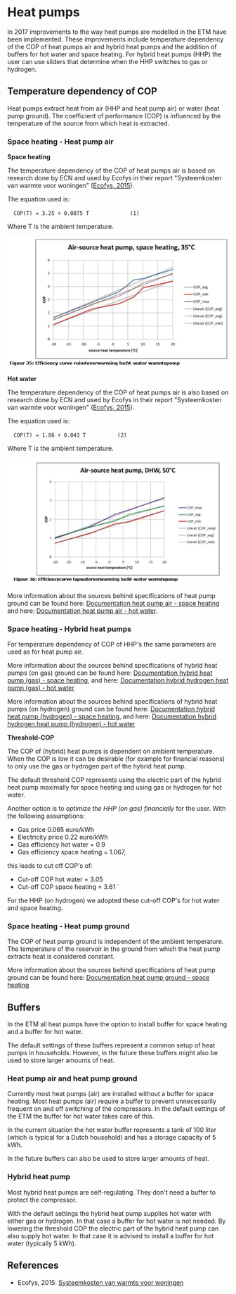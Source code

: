 # Heat pumps

In 2017 improvements to the way heat pumps are modelled in the ETM have been implemented. These improvements include temperature dependency of the COP of heat pumps air and hybrid heat pumps and the addition of buffers for hot water and space heating. For hybrid heat pumps (HHP) the user can use sliders that determine when the HHP switches to gas or hydrogen. 

## Temperature dependency of COP
Heat pumps extract heat from air (HHP and heat pump air) or water (heat pump ground). The coefficient of performance (COP) is influenced by the temperature of the source from which heat is extracted. 

### Space heating - Heat pump air

**Space heating**

The temperature dependency of the COP of heat pumps air is based on research done by ECN and used by Ecofys in their report "Systeemkosten van warmte voor woningen" (<a href="#ref">Ecofys, 2015</a>).

The equation used is:

`  COP(T) = 3.25 + 0.0875 T     		(1)`

Where T is the ambient temperature.

![](../images/20170921_COP_space.png)

**Hot water**

The temperature dependency of the COP of heat pumps air is also based on research done by ECN and used by Ecofys in their report "Systeemkosten van warmte voor woningen" (<a href="#ref">Ecofys, 2015</a>).

The equation used is:

`  COP(T) = 1.86 + 0.043 T     		(2)`

Where T is the ambient temperature.

![](../images/20170921_COP_water.png)


More information about the sources behind specifications of heat pump ground can be found here: [Documentation heat pump air - space heating](https://github.com/quintel/etdataset/blob/master/nodes_source_analyses/households/households_space_heater_heatpump_air_water_electricity.converter.xlsx) and here: [Documentation heat pump air - hot water](https://github.com/quintel/etdataset/blob/master/nodes_source_analyses/households/households_water_heater_heatpump_air_water_electricity.converter.xlsx).

### Space heating - Hybrid heat pumps
For temperature dependency of COP of HHP's the same parameters are used as for heat pump air.

More information about the sources behind specifications of hybrid heat pumps (on gas) ground can be found here: [Documentation hybrid heat pump (gas) - space heating](https://github.com/quintel/etdataset/blob/master/nodes_source_analyses/households/households_space_heater_hybrid_heatpump_air_water_electricity.converter.xlsx), and here: [Documentation hybrid hydrogen heat pump (gas) - hot water](https://github.com/quintel/etdataset/blob/master/nodes_source_analyses/households/households_water_heater_hybrid_heatpump_air_water_electricity.converter.xlsx)

More information about the sources behind specifications of hybrid heat pumps (on hydrogen) ground can be found here: [Documentation hybrid heat pump (hydrogen) - space heating](https://github.com/quintel/etdataset/blob/master/nodes_source_analyses/households/households_space_heater_hybrid_hydrogen_heatpump_air_water_electricity.converter.xlsx), and here: [Documentation hybrid hydrogen heat pump (hydrogen) - hot water](https://github.com/quintel/etdataset/blob/master/nodes_source_analyses/households/households_water_heater_hybrid_hydrogen_heatpump_air_water_electricity.converter.xlsx)



**Threshold-COP**

The COP of (hybrid) heat pumps is dependent on ambient temperature. When the COP is low it can be desirable (for example for financial reasons) to only use the gas or hydrogen part of the hybrid heat pump. 
<p>
The default threshold COP represents using the electric part of the hybrid heat pump maximally for space heating and using gas or hydrogen for hot water. 

Another option is to *optimize the HHP (on gas) financially* for the user. With the following assumptions:

- Gas price 0.065 euro/kWh
- Electricity price 0.22 euro/kWh
- Gas efficiency hot water = 0.9
- Gas efficiency space heating = 1.067,

this leads to cut off COP's of:

- Cut-off COP hot water = 3.05
- Cut-off COP space heating = 3.61 `

For the HHP (on hydrogen) we adopted these cut-off COP's for hot water and space heating.


### Space heating - Heat pump ground
The COP of heat pump ground is independent of the ambient temperature. The temperature of the reservoir in the ground from which the heat pump extracts heat is considered constant.

More information about the sources behind specifications of heat pump ground can be found here: [Documentation heat pump ground - space heating](https://github.com/quintel/etdataset/blob/master/nodes_source_analyses/households/households_space_heater_heatpump_ground_water_electricity.converter.xlsx)

## Buffers
In the ETM all heat pumps have the option to install buffer for space heating and a buffer for hot water. 

The default settings of these buffers represent a common setup of heat pumps in households. However, in the future these buffers might also be used to store larger amounts of heat. 

### Heat pump air and heat pump ground
Currently most heat pumps (air) are installed without a buffer for space heating. Most heat pumps (air) require a buffer to prevent unnecessarily frequent on and off switching of the compressors. In the default settings of the ETM the buffer for hot water takes care of this.

In the current situation the hot water buffer represents a tank of 100 liter (which is typical for a Dutch household) and has a storage capacity of 5 kWh.

In the future buffers can also be used to store larger amounts of heat.

### Hybrid heat pump
Most hybrid heat pumps are self-regulating. They don't need a buffer to protect the compressor.

With the default settings the hybrid heat pump supplies hot water with either gas or hydrogen. In that case a buffer for hot water is not needed.
By lowering the threshold COP the electric part of the hybrid heat pump can also supply hot water. In that case it is advised to install a buffer for hot water (typically 5 kWh).

## References
- Ecofys, 2015: [Systeemkosten van warmte voor woningen](https://refman.energytransitionmodel.com/publications/2063)

